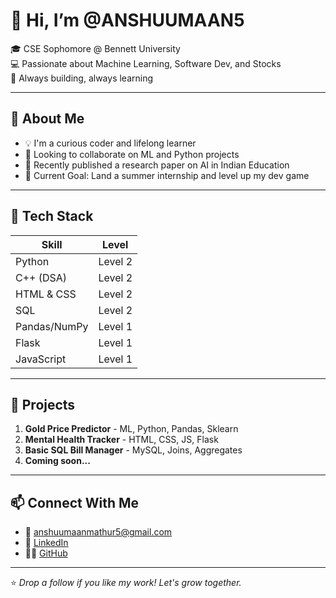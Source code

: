 # 👋 Hi, I’m @ANSHUUMAAN5

🎓 CSE Sophomore @ Bennett University  
💻 Passionate about Machine Learning, Software Dev, and Stocks  
🚀 Always building, always learning

---

## 🧠 About Me

- 💡 I'm a curious coder and lifelong learner
- 🤝 Looking to collaborate on ML and Python projects
- 🧾 Recently published a research paper on AI in Indian Education
- 🎯 Current Goal: Land a summer internship and level up my dev game

---

## 🔧 Tech Stack

| Skill        | Level   |
| ------------ | ------- |
| Python       | Level 2 |
| C++ (DSA)    | Level 2 |
| HTML & CSS   | Level 2 |
| SQL          | Level 2 |
| Pandas/NumPy | Level 1 |
| Flask        | Level 1 |
| JavaScript   | Level 1 |

---

## 📌 Projects

1. **Gold Price Predictor** - ML, Python, Pandas, Sklearn  
2. **Mental Health Tracker** - HTML, CSS, JS, Flask  
3. **Basic SQL Bill Manager** - MySQL, Joins, Aggregates  
4. **Coming soon...**

---

## 📫 Connect With Me

- 📧 anshuumaanmathur5@gmail.com  
- 🔗 [LinkedIn](https://www.linkedin.com/in/anshuumaan-mathur-35746b261/)  
- 🧑‍💻 [GitHub](https://github.com/ANSHUUMAAN5)

---

⭐ *Drop a follow if you like my work! Let's grow together.*
